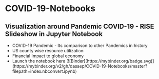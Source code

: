 # COVID-19-Notebooks
## Visualization around Pandemic COVID-19 - RISE Slideshow in Jupyter Notebook

<ul>
  <li>COVID-19 Pandemic - Its comparison to other Pandemics in history
  <li> US county wise resource utilization </li>
  <li> Financial Impact to global economy </li>  
  <li> Launch the notebook here [![Binder](https://mybinder.org/badge.svg)](https://mybinder.org/v2/gh/dasaep/COVID-19-Notebooks/master?filepath=index.nbconvert.ipynb) </li>
</ul>


